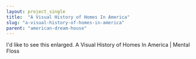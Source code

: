 ```yaml
---
layout: project_single
title:  "A Visual History of Homes In America"
slug: "a-visual-history-of-homes-in-america"
parent: "american-dream-house"
---
```

I'd like to see this enlarged. A Visual History of Homes In America | Mental Floss